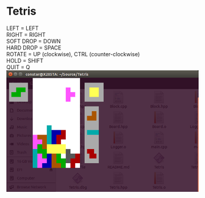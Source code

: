 # Tetris
LEFT =		LEFT<br>
RIGHT =		RIGHT<br>
SOFT DROP =	DOWN<br>
HARD DROP =	SPACE<br>
ROTATE =	UP (clockwise), CTRL (counter-clockwise)<br>
HOLD =		SHIFT<br>
QUIT =		Q<br>
![alt tag](https://raw.githubusercontent.com/monitorstudio/Tetris/master/Screenshot.from.2016-03-04.21-51-08.png)
